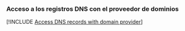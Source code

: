 ### <a name="access-dns-records-with-domain-provider"></a>Acceso a los registros DNS con el proveedor de dominios

[!INCLUDE [Access DNS records with domain provider](app-service-web-access-dns-records-no-h.md)]
